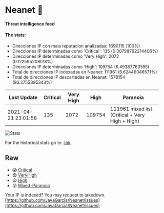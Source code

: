 # Neanet :hocho:
#### Threat intelligence feed
#### The stats:

- Direcciones IP con mala reputacion analizadas: 1690115 (100%)
- Direcciones IP determinadas como 'Critical':  135 (0.00798762214406%)
- Direcciones IP determinadas como 'Very High':  2072 (0.122595208018%)
- Direcciones IP determinadas como 'High':  109754 (6.49387763555)
- Total de direcciones IP indexadas en Neanet:  111961 (6.62446046571%)
- Total de direcciones IP descartadas en Neanet:  1578154 (93.3755395343%)

| Last Update | Critical | Very High | High | Paranoia |
| --- | --- | --- | --- | --- |
| 2021-04-21 23:01:58 | 135 | 2072 | 109754 | 111961 mixed list (Critical + Very High + High)|

![Stats](https://docs.google.com/spreadsheets/d/e/2PACX-1vSnaNMIXVabIpDJjufMlzH7poXnshF3mgd8Is1g9ytUEzVsP5my4Trn8f-xkoLLQ38xpL3HtmUexLo6/pubchart?oid=501124687&format=image)

For the historical stats go to: [link](/stats.csv)
## Raw
- :scream: [Critical](https://raw.githubusercontent.com/JavaGarcia/Neanet/master/blacklists/neanet_critical.txt)
- :fearful: [VeryHigh](https://raw.githubusercontent.com/JavaGarcia/Neanet/master/blacklists/neanet_veryHigh.txtt)
- :frowning: [High](https://raw.githubusercontent.com/JavaGarcia/Neanet/master/blacklists/neanet_high.txt)
- :dizzy_face: [Mixed-Paranoia](https://raw.githubusercontent.com/JavaGarcia/Neanet/master/blacklists/neanet_all.txt)


Your IP is indexed? You may request to takedown. [https://github.com/JavaGarcia/Neanet/issues](https://github.com/JavaGarcia/Neanet/issues)


































































































































































































































































































































































































































































































































































































































































































































































































































































































































































































































































































































































































































































































































































































































































































































































































































































































































































































































































































































































































































































































































































































































































































































































































































































































































































































































































































































































































































































































































































































































































































































































































































































































































































































































































































































































































































































































































































































































































































































































































































































































































































































































































































































































































































































































































































































































































































































































































































































































































































































































































































































































































































































































































































































































































































































































































































































































































































































































































































































































































